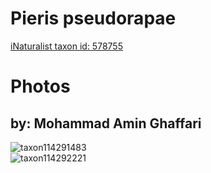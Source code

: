 
Pieris pseudorapae
==================
  
[iNaturalist taxon id: 578755](https://www.inaturalist.org/taxa/578755)
# Photos

## by: Mohammad Amin Ghaffari
  
![taxon114291483](https://inaturalist-open-data.s3.amazonaws.com/photos/122460336/medium.jpeg)  
![taxon114292221](https://inaturalist-open-data.s3.amazonaws.com/photos/122461227/medium.jpeg)